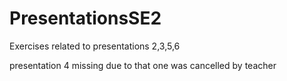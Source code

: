 # PresentationsSE2
Exercises related to presentations 2,3,5,6

presentation 4 missing due to that one was cancelled by teacher
